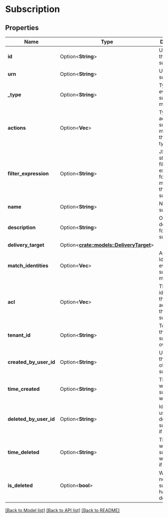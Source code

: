 # Subscription

## Properties

Name | Type | Description | Notes
------------ | ------------- | ------------- | -------------
**id** | Option<**String**> | Unique id of the subscription | [optional]
**urn** | Option<**String**> | URN of the subscription | [optional]
**_type** | Option<**String**> | Type of event the subscription matches | [optional]
**actions** | Option<**Vec<String>**> | Types of actions the subscription matches for the event type | [optional]
**filter_expression** | Option<**String**> | JSON-structured filter expression for events matching the subscription | [optional]
**name** | Option<**String**> | Name of the subscription | [optional]
**description** | Option<**String**> | Optional description for the subscription | [optional]
**delivery_target** | Option<[**crate::models::DeliveryTarget**](DeliveryTarget.md)> |  | [optional]
**match_identities** | Option<**Vec<String>**> | ACL Identities for events the subscription matches | [optional]
**acl** | Option<**Vec<String>**> | The list of identities that have access to this subscription | [optional]
**tenant_id** | Option<**String**> | Tenant id of the subscription owner | [optional]
**created_by_user_id** | Option<**String**> | User id for the creator of the subscription | [optional]
**time_created** | Option<**String**> | Timestamp when the subscription was created | [optional]
**deleted_by_user_id** | Option<**String**> | Id of the user who deleted the subscription, if applicable | [optional]
**time_deleted** | Option<**String**> | Timestamp when the subscription was deleted, if applicable | [optional]
**is_deleted** | Option<**bool**> | Whether or not the subscription has been deleted | [optional]

[[Back to Model list]](../README.md#documentation-for-models) [[Back to API list]](../README.md#documentation-for-api-endpoints) [[Back to README]](../README.md)


